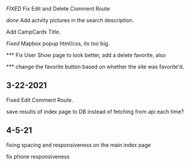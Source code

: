 _FIXED_ Fix Edit and Delete Comment Route

_done_ Add actvity pictures in the search description.

Add CampCards Title.

_Fixed_ Mapbox popup html/css, its too big.

\*\*\* Fix User Show page to look better, add a delete favorite, also

\*\*\* change the favorite button based on whether the site was favorite'd.

## 3-22-2021

Fixed Edit Comment Route.

save results of index page to DB instead of fetching from api each time?

## 4-5-21

fixing spacing and responsiveness on the main index page

fix phone responsiveness
